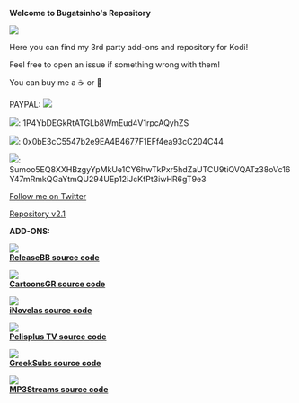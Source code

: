 **Welcome to Bugatsinho's Repository**

![](images/bug.png)

Here you can find my 3rd party add-ons and repository for Kodi!

Feel free to open an issue if something wrong with them!

You can buy me a ☕ or 🍺

PAYPAL:            ![](images/QR%20Code.png)

![](https://s2.coinmarketcap.com/static/img/coins/16x16/1.png): 1P4YbDEGkRtATGLb8WmEud4V1rpcAQyhZS

![](https://s2.coinmarketcap.com/static/img/coins/16x16/1027.png): 0x0bE3cC5547b2e9EA4B4677F1EFf4ea93cC204C44
 
![](https://s2.coinmarketcap.com/static/img/coins/16x16/1694.png): Sumoo5EQ8XXHBzgyYpMkUe1CY6hwTkPxr5hdZaUTCU9tiQVQATz38oVc16Y47mRmkQGaYtmQU294UEp12iJcKfPt3iwHR6gT9e3

[Follow me on Twitter](https://twitter.com/bugatsinho)

[Repository v2.1](https://github.com/bugatsinho/bugatsinho.github.io/blob/master/repository.bugatsinho-2.1.zip?raw=true)


**ADD-ONS:**

![](images/rlsBB.png)       
[**ReleaseBB source code**](https://github.com/bugatsinho/bugatsinho.github.io/tree/master/plugin.video.releaseBB) 


![](images/cgr.png)       
[**CartoonsGR source code**](https://github.com/bugatsinho/bugatsinho.github.io/tree/master/plugin.video.cartoonsgr) 

![](images/nov.png)     
[**iNovelas source code**](https://github.com/bugatsinho/bugatsinho.github.io/tree/master/plugin.video.iNovelas)

![](images/pel.png)  
[**Pelisplus TV source code**](https://github.com/bugatsinho/bugatsinho.github.io/tree/master/plugin.video.pelisplus)

![](images/sub.png)     
[**GreekSubs source code**](https://github.com/bugatsinho/bugatsinho.github.io/tree/master/service.subtitles.greeksubs)

![](images/mp3.png)     
[**MP3Streams source code**](https://github.com/bugatsinho/bugatsinho.github.io/tree/master/plugin.audio.mp3streams)
